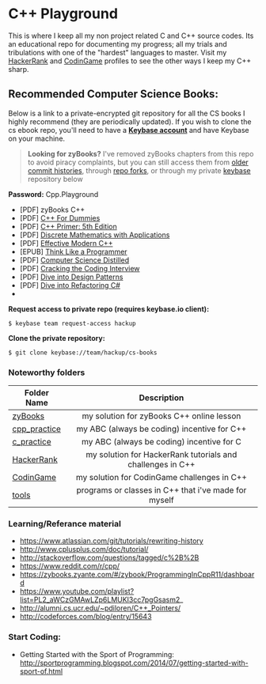 <!-- https://github.com/adam-p/markdown-here/wiki/Markdown-Cheatsheet -->

C++ Playground
=================
This is where I keep all my non project related C and C++ source codes. Its an educational repo for documenting my progress; all my trials and tribulations with one of the "hardest" languages to master. Visit my [HackerRank](https://www.hackerrank.com/glennlopez?hr_r=1) and [CodinGame](https://www.codingame.com/profile/f521b07f225156a74ce6fbd85a614e696228981) profiles to see the other ways I keep my C++ sharp. 

Recommended Computer Science Books:
---
Below is a link to a private-encrypted git repository for all the CS books I highly recommend (they are periodically updated). If you wish to clone the cs ebook repo, you'll need to have a **[Keybase account](https://keybase.io)** and have Keybase on your machine. 

> **Looking for zyBooks?** I've removed zyBooks chapters from this repo to avoid piracy complaints, but you can still access them from [older commit histories](https://github.com/glennlopez/Cpp.Playground/tree/222c9c6a2cd0b78a1befc62a4a301f3a948d3469/zyBooks), through [repo forks](https://github.com/glennlopez/Cpp.Playground/network/members), or through my private [keybase](https://keybase.io) repository below

<b>Password:</b> Cpp.Playground

- [PDF] zyBooks C++
- [PDF] [C++ For Dummies](https://lib-m75jirhusw6n3ja77ils54cr.1lib.ph/dtoken/79427203940a56d10a1305de03fbc7ba/C%2B%2B%20For%20Dummies%2C%207th%20Edition%20%28Stephen%20R.%20Davis%29%20%28Z-Library%29.pdf)
- [PDF] [C++ Primer: 5th Edition](https://lib-3ukrid7fzeziwpzube547j34.1lib.at/dtoken/27e299212e73b5cb62dfafcea6502032/C%2B%2B%20Primer%2C%205th%20Edition%20%28Stanley%20B.%20Lippman%2C%20Josee%20LaJoie%20etc.%29%20%28Z-Library%29.pdf)
- [PDF] [Discrete Mathematics with Applications](https://lib-qnjd3xq6qe2vkfjzxwduka7l.1lib.ph/dtoken/3e5491686617ffd5842bd3aab6e423f5/Discrete%20Mathematics%20with%20Applications%2C%20Metric%20Version%20%28Susanna%20S.%20Epp%29%20%28Z-Library%29.pdf)
- [PDF] [Effective Modern C++](https://lib-hw3qrciop7anlyvqeynmevdl.1lib.ph/dtoken/b435aba5aed75077492f974c574dbeed/Effective%20Modern%20C%2B%2B%2042%20Specific%20Ways%20to%20Improve%20Your%20Use%20of%20C%2B%2B11%20and%20C%2B%2B14%20%28Scott%20Meyers%29%20%28Z-Library%29.pdf)
- [EPUB] [Think Like a Programmer](https://lib-hveaqctecvvfdxdkmopengmq.1lib.ph/dtoken/9bf3d7ce8cbdaf3ddb6bacafd6b848e7/Think%20Like%20a%20Programmer%20An%20Introduction%20to%20Creative%20Problem%20Solving%20%28V.%20Anton%20Spraul%29%20%28Z-Library%29.pdf)
- [PDF] [Computer Science Distilled](https://lib-6inbw4x5h3e5e4djpxicc6vb.1lib.ph/dtoken/4a7aa39eb6159a3f11600eb4bd9404f0/Computer%20Science%20Distilled%20Learn%20the%20Art%20of%20Solving%20Computational%20Problems%20%28Wladston%20Ferreira%20Filho%29%20%28Z-Library%29.pdf)
- [PDF] [Cracking the Coding Interview](https://lib-mr463xrj6ivojj3lclsokow5.1lib.ph/dtoken/808d27183d3c22479560b391ac688ec8/Cracking%20the%20Coding%20Interview%20189%20Programming%20Questions%20and%20Solutions%20%28Gayle%20Laakmann%20McDowell%29%20%28Z-Library%29.pdf)
- [PDF] [Dive into Design Patterns](https://lib-rsak237khs26rqehszoqqwne.1lib.cz/dtoken/2a80e031705f3dd3f7d12a6dcc101e22/Dive%20Into%20Design%20Patterns%20%28Alexander%20Shvets%29%20%28Z-Library%29.pdf)
- [PDF] [Dive into Refactoring C#](https://lib-g7clbs5yaftfhxcnbydn3h43.1lib.ph/dtoken/4ede490c26d41abe90046bf1ab073f8e/Dive%20Into%20Refactoring%20%28Alexander%20Shvets%29%20%28Z-Library%29.pdf)
- 
**Request access to private repo (requires keybase.io client):**
```
$ keybase team request-access hackup
```

**Clone the private repository:**
```
$ git clone keybase://team/hackup/cs-books
```

### Noteworthy folders

| Folder Name        | Description           |
| ------------- |:--------------------:|
| [zyBooks](https://github.com/glennlopez/Cpp.Playground/tree/master/zyBooks)     | my solution for zyBooks C++ online lesson |
|  [cpp_practice](https://github.com/glennlopez/Cpp.Playground/tree/master/cpp_practice)    | my ABC (always be coding) incentive for C++ |
| [c_practice](https://github.com/glennlopez/Cpp.Playground/tree/master/c_practice)      | my ABC (always be coding) incentive for C |
| [HackerRank](https://github.com/glennlopez/Cpp.Playground/tree/master/HackerRank)     | my solution for HackerRank tutorials and challenges in C++ |
| [CodinGame](https://github.com/glennlopez/Cpp.Playground/tree/master/CodinGame)     | my solution for CodinGame challenges in C++ |
|  [tools](https://github.com/glennlopez/Cpp.Playground/tree/master/tools)      | programs or classes in C++ that i've made for myself |


### Learning/Referance material
* https://www.atlassian.com/git/tutorials/rewriting-history
* http://www.cplusplus.com/doc/tutorial/
* http://stackoverflow.com/questions/tagged/c%2B%2B
* https://www.reddit.com/r/cpp/
* https://zybooks.zyante.com/#/zybook/ProgrammingInCppR11/dashboard
* https://www.youtube.com/playlist?list=PL2_aWCzGMAwLZp6LMUKI3cc7pgGsasm2_
* http://alumni.cs.ucr.edu/~pdiloren/C++_Pointers/
* http://codeforces.com/blog/entry/15643

### Start Coding:
* Getting Started with the Sport of Programming:  http://sportprogramming.blogspot.com/2014/07/getting-started-with-sport-of.html

